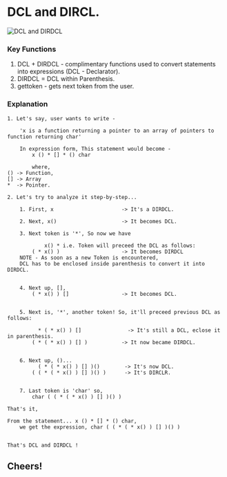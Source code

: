 # DCL and DIRCL.
![DCL and DIRDCL](https://drive.google.com/uc?export=download&id=1HIkvFhVOqm4UEGYr78WO1IXEdhR6uRSPCw "DCL and DIRDCL")

### Key Functions

1. DCL + DIRDCL - complimentary functions used to convert statements into expressions (DCL - Declarator).
2. DIRDCL = DCL within Parenthesis.
3. gettoken - gets next token from the user.

### Explanation

```
1. Let's say, user wants to write -

    'x is a function returning a pointer to an array of pointers to function returning char'

    In expression form, This statement would become -
        x () * [] * () char

        where,
() -> Function,
[] -> Array
*  -> Pointer.
```
```
2. Let's try to analyze it step-by-step...

    1. First, x                      -> It's a DIRDCL.

    2. Next, x()                     -> It becomes DCL.

    3. Next token is '*', So now we have

            x() * i.e. Token will preceed the DCL as follows:
        ( * x() )                    -> It becomes DIRDCL
    NOTE - As soon as a new Token is encountered,
    DCL has to be enclosed inside parenthesis to convert it into DIRDCL.


    4. Next up, [],
        ( * x() ) []                 -> It becomes DCL.


    5. Next is, '*', another token! So, it'll preceed previous DCL as follows:

          * ( * x() ) []               -> It's still a DCL, eclose it in parenthesis.
        ( * ( * x() ) [] )           -> It now became DIRDCL.


    6. Next up, ()...
          ( * ( * x() ) [] )()        -> It's now DCL.
        ( ( * ( * x() ) [] )() )      -> It's DIRCLR.


    7. Last token is 'char' so,
        char ( ( * ( * x() ) [] )() )
```
```
That's it,

From the statement... x () * [] * () char,
    we get the expression, char ( ( * ( * x() ) [] )() )


That's DCL and DIRDCL !
```
## Cheers!
